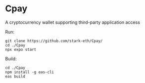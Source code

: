 # Cpay
A cryptocurrency wallet supporting third-party application access

Run:
```
git clone https://github.com/stark-eth/Cpay/
cd ./Cpay
npx expo start
```

Build:
```
cd ./Cpay
npm install -g eas-cli
eas build
```
